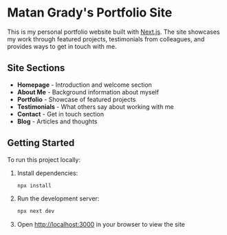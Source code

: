 # Matan Grady's Portfolio Site

This is my personal portfolio website built with [Next.js](https://nextjs.org). The site showcases my work through featured projects, testimonials from colleagues, and provides ways to get in touch with me.

## Site Sections

- **Homepage** - Introduction and welcome section
- **About Me** - Background information about myself
- **Portfolio** - Showcase of featured projects
- **Testimonials** - What others say about working with me
- **Contact** - Get in touch section
- **Blog** - Articles and thoughts

## Getting Started

To run this project locally:

1. Install dependencies:
   ```bash
   npx install
   ```

2. Run the development server:
   ```bash
   npx next dev
   ```

3. Open [http://localhost:3000](http://localhost:3000) in your browser to view the site
